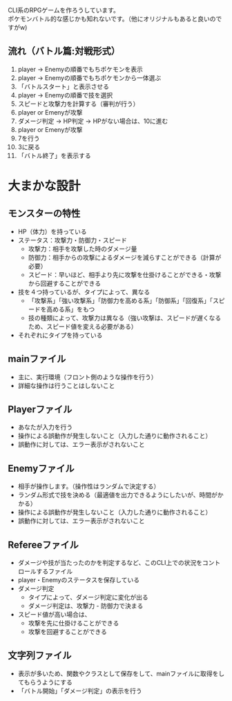 CLI系のRPGゲームを作ろうしています。<br>
ポケモンバトル的な感じかも知れないです。（他にオリジナルもあると良いのですがw)


## 流れ（バトル篇:対戦形式）
1. player -> Enemyの順番でもちポケモンを表示
2. player -> Enemyの順番でもちポケモンから一体選ぶ
3. 「バトルスタート」と表示させる
4. player -> Enemyの順番で技を選択
5. スピードと攻撃力を計算する（審判が行う）
6. player or Emenyが攻撃
7. ダメージ判定 -> HP判定 -> HPがない場合は、10に進む
8. player or Emenyが攻撃
9. 7を行う
10. 3に戻る
11. 「バトル終了」を表示する

# 大まかな設計

## モンスターの特性
- HP（体力）を持っている
- ステータス：攻撃力・防御力・スピード
  - 攻撃力：相手を攻撃した時のダメージ量
  - 防御力：相手からの攻撃によるダメージを減らすことができる（計算が必要）
  - スピード：早いほど、相手より先に攻撃を仕掛けることができる・攻撃から回避することができる
- 技を４つ持っているが、タイプによって、異なる
  - 「攻撃系」「強い攻撃系」「防御力を高める系」「防御系」「回復系」「スピードを高める系」をもつ
  - 技の種類によって、攻撃力は異なる（強い攻撃は、スピードが遅くなるため、スピード値を変える必要がある）
- それぞれにタイプを持っている

## mainファイル
- 主に、実行環境（フロント側のような操作を行う）
- 詳細な操作は行うことはしないこと

## Playerファイル
- あなたが入力を行う
- 操作による誤動作が発生しないこと（入力した通りに動作されること）
- 誤動作に対しては、エラー表示がされないこと

## Enemyファイル
- 相手が操作します。（操作性はランダムで決定する）
- ランダム形式で技を決める（最適値を出力できるようにしたいが、時間がかかる） 
- 操作による誤動作が発生しないこと（入力した通りに動作されること）
- 誤動作に対しては、エラー表示がされないこと

## Refereeファイル

- ダメージや技が当たったのかを判定するなど、このCLI上での状況をコントロールするファイル
- player・Enemyのステータスを保存している
- ダメージ判定
  - タイプによって、ダメージ判定に変化が出る
  - ダメージ判定は、攻撃力 - 防御力で決まる
- スピード値が高い場合は、
  - 攻撃を先に仕掛けることができる
  - 攻撃を回避することができる

## 文字列ファイル
- 表示が多いため、関数やクラスとして保存をして、mainファイルに取得をしてもらうようにする
- 「バトル開始」「ダメージ判定」の表示を行う

